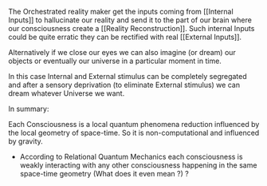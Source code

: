 The Orchestrated reality maker get the inputs coming from [[Internal Inputs]] to hallucinate our reality and send it to the part of our brain where our consciousness  create a [[Reality Reconstruction]]. Such internal Inputs could be quite erratic they can be rectified with real [[External Inputs]].

Alternatively if we close our eyes we can also imagine (or dream) our objects or eventually our universe in a particular moment in time. 

In this case Internal and External stimulus can be completely segregated and after a sensory deprivation (to eliminate External stimulus) we can dream whatever Universe we want.

In summary:

Each Consciousness is a local quantum phenomena reduction influenced by the local geometry of space-time. So it is non-computational and influenced by gravity. 

- According to Relational Quantum Mechanics each consciousness is weakly interacting with any other consciousness happening in the same space-time geometry (What does it even mean ?) ? 

